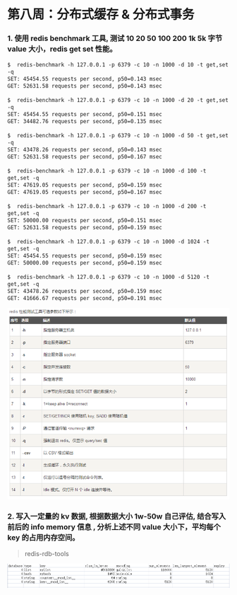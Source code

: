# 第八周：分布式缓存 & 分布式事务


### 1. 使用 redis benchmark 工具, 测试 10 20 50 100 200 1k 5k 字节 value 大小，redis get set 性能。

```base
$  redis-benchmark -h 127.0.0.1 -p 6379 -c 10 -n 1000 -d 10 -t get,set -q
SET: 45454.55 requests per second, p50=0.143 msec
GET: 52631.58 requests per second, p50=0.143 msec

$  redis-benchmark -h 127.0.0.1 -p 6379 -c 10 -n 1000 -d 20 -t get,set -q
SET: 45454.55 requests per second, p50=0.151 msec
GET: 34482.76 requests per second, p50=0.135 msec

$  redis-benchmark -h 127.0.0.1 -p 6379 -c 10 -n 1000 -d 50 -t get,set -q
SET: 43478.26 requests per second, p50=0.143 msec
GET: 52631.58 requests per second, p50=0.167 msec

$  redis-benchmark -h 127.0.0.1 -p 6379 -c 10 -n 1000 -d 100 -t get,set -q
SET: 47619.05 requests per second, p50=0.159 msec
GET: 47619.05 requests per second, p50=0.167 msec

$  redis-benchmark -h 127.0.0.1 -p 6379 -c 10 -n 1000 -d 200 -t get,set -q
SET: 50000.00 requests per second, p50=0.151 msec
GET: 52631.58 requests per second, p50=0.159 msec

$  redis-benchmark -h 127.0.0.1 -p 6379 -c 10 -n 1000 -d 1024 -t get,set -q
SET: 45454.55 requests per second, p50=0.159 msec
GET: 50000.00 requests per second, p50=0.159 msec

$  redis-benchmark -h 127.0.0.1 -p 6379 -c 10 -n 1000 -d 5120 -t get,set -q
SET: 43478.26 requests per second, p50=0.159 msec
GET: 41666.67 requests per second, p50=0.191 msec
```
![img.png](img.png)

### 2. 写入一定量的 kv 数据, 根据数据大小 1w-50w 自己评估, 结合写入前后的 info memory 信息  , 分析上述不同 value 大小下，平均每个 key 的占用内存空间。
> redis-rdb-tools

![img_1.png](img_1.png)
